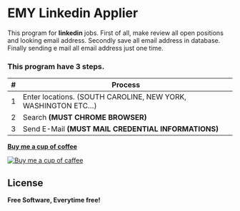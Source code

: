 ﻿
# EMY Linked**in** Applier

This program for **linkedin** jobs. First of all, make review all open positions and looking email address. Secondly save all email address in database. Finally sending e mail all email address just one time.
### This program have 3 steps.
| # | Process |
| ------ | ------ |
| 1 | Enter locations. (SOUTH CAROLINE, NEW YORK, WASHINGTON ETC…) |
| 2 | Search **(MUST CHROME BROWSER)** |
| 3 | Send E-Mail **(MUST MAIL CREDENTIAL INFORMATIONS)** |



[**Buy me a cup of coffee**](https://enesmy.atpy.it/giving-portal) 

[![Buy me a cup of caffee](https://www.acsh.org/sites/default/files/styles/article-content/public/images/coffee2.jpg?itok=Huzdy7tx)](https://enesmy.atpy.it/giving-portal)


License
---
**Free Software, Everytime free!**